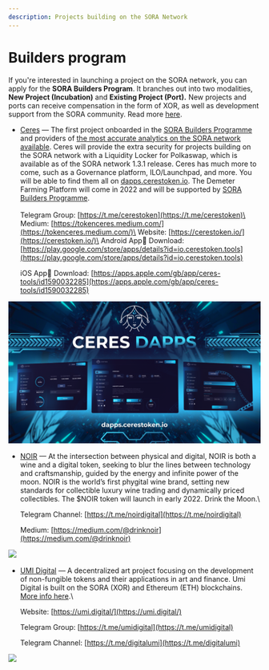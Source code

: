 ```yaml
---
description: Projects building on the SORA Network
---
```


# Builders program

If you're interested in launching a project on the SORA network, you can apply for the **SORA Builders Program**. It branches out into two modalities, **New Project (Incubation)** and **Existing Project (Port).** New projects and ports can receive compensation in the form of XOR, as well as development support from the SORA community. Read more [here](https://medium.com/sora-xor/sora-builders-programme-979bea8831ed).

*   [Ceres](https://cerestoken.io/) — The first project onboarded in the [SORA Builders Programme](https://medium.com/sora-xor/sora-builders-programme-979bea8831ed) and providers of [the most accurate analytics on the SORA network available](https://tools.cerestoken.io/). Ceres will provide the extra security for projects building on the SORA network with a Liquidity Locker for Polkaswap, which is available as of the SORA network 1.3.1 release. Ceres has much more to come, such as a Governance platform, ILO/Launchpad, and more. You will be able to find them all on [dapps.cerestoken.io](https://dapps.cerestoken.io/). The Demeter Farming Platform will come in 2022 and will be supported by [SORA Builders Programme](https://medium.com/sora-xor/sora-builders-programme-979bea8831ed).\
    \
    Telegram Group: [https://t.me/cerestoken](https://t.me/cerestoken)\
    Medium: [https://tokenceres.medium.com/](https://tokenceres.medium.com/)\
    Website: [https://cerestoken.io/](https://cerestoken.io/)\
    Android App📲 Download: [https://play.google.com/store/apps/details?id=io.cerestoken.tools](https://play.google.com/store/apps/details?id=io.cerestoken.tools)

    iOS App📲 Download: [https://apps.apple.com/gb/app/ceres-tools/id1590032285](https://apps.apple.com/gb/app/ceres-tools/id1590032285)

![](<../.gitbook/assets/Twitter - Post 54 (2).png>)

*   [NOIR](https://medium.com/@drinknoir/noir-to-the-new-moon-3cd9c556d736) — At the intersection between physical and digital, NOIR is both a wine and a digital token, seeking to blur the lines between technology and craftsmanship, guided by the energy and infinite power of the moon. NOIR is the world’s first phygital wine brand, setting new standards for collectible luxury wine trading and dynamically priced collectibles. The $NOIR token will launch in early 2022. Drink the Moon.\


    Telegram Channel: [https://t.me/noirdigital](https://t.me/noirdigital)

    Medium: [https://medium.com/@drinknoir](https://medium.com/@drinknoir)

![](../.gitbook/assets/1\_TrIq1b1d9bOe9Y4sUhPnnQ.jpeg)

*   [UMI Digital](https://umi.digital/) — A decentralized art project focusing on the development of non-fungible tokens and their applications in art and finance. Umi Digital is built on the SORA (XOR) and Ethereum (ETH) blockchains. [More info here](https://umi.digital/wp-content/uploads/2021/07/Litepaper-1-2.pdf).\


    Website: [https://umi.digital/](https://umi.digital/)

    Telegram Group: [https://t.me/umidigital](https://t.me/umidigital)

    Telegram Channel: [https://t.me/digitalumi](https://t.me/digitalumi)

![](../.gitbook/assets/1\_j68yEdU7G4EqusdCeklgyw.png)



